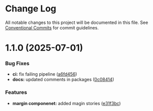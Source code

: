 # Change Log

All notable changes to this project will be documented in this file.
See [Conventional Commits](https://conventionalcommits.org) for commit guidelines.

# 1.1.0 (2025-07-01)


### Bug Fixes

* **ci:** fix failing pipeline ([a6fd456](https://github.com/ken0063/mds/commit/a6fd4564230514fa44264d272334e7d08bb8b5f2))
* **docs:** updated comments in packages ([0c08414](https://github.com/ken0063/mds/commit/0c084144364466831c2ec6f562fb4eeb61cd8d37))


### Features

* **margin componenet:** added magin stories ([e31f3bc](https://github.com/ken0063/mds/commit/e31f3bc2b99ee3b636d37cb014431809615f7145))
